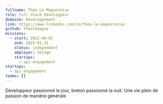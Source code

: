 ```yaml
---
fullname: Théo Le Magueresse
role: Full Stack Développeur
domaine: Développement
link: https://www.linkedin.com/in/theo-le-magueresse/
github: theolemague
missions:
  - start: 2022-08-01
    end: 2025-01-31
    status: independent
    employer: Selego
    startups:
      - api-engagement
startups:
  - api-engagement
teams: []
---
```

Développeur passionné le jour, breton passionné la nuit. Une vie plein de passion de manière générale